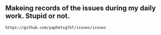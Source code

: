 ## Makeing records of the issues during my daily work. Stupid or not.
```
https://github.com/yaphetsglhf/issues/issues
```